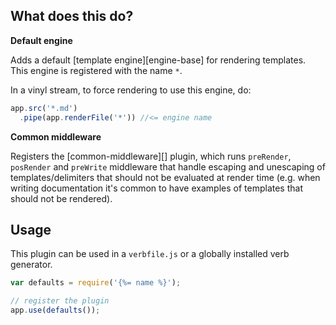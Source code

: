 ## What does this do?

**Default engine**

Adds a default [template engine][engine-base] for rendering templates. This engine is registered with the name `*`. 

In a vinyl stream, to force rendering to use this engine, do:

```js
app.src('*.md')
  .pipe(app.renderFile('*')) //<= engine name
```

**Common middleware**

Registers the [common-middleware][] plugin, which runs `preRender`, `posRender` and `preWrite` middleware that handle escaping and unescaping of templates/delimiters that should not be evaluated at render time (e.g. when writing documentation it's common to have examples of templates that should not be rendered).

## Usage

This plugin can be used in a `verbfile.js` or a globally installed verb generator.

```js
var defaults = require('{%= name %}');

// register the plugin
app.use(defaults());
```
